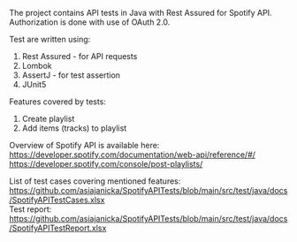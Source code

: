 The project contains API tests in Java with Rest Assured for Spotify API.  
Authorization is done with use of OAuth 2.0.

Test are written using:
1) Rest Assured - for API requests
2) Lombok
3) AssertJ - for test assertion
4) JUnit5

Features covered by tests:
1) Create playlist
2) Add items (tracks) to playlist

Overview of Spotify API is available here:  
https://developer.spotify.com/documentation/web-api/reference/#/  
https://developer.spotify.com/console/post-playlists/

List of test cases covering mentioned features:  
https://github.com/asiajanicka/SpotifyAPITests/blob/main/src/test/java/docs/SpotifyAPITestCases.xlsx  
Test report:  
https://github.com/asiajanicka/SpotifyAPITests/blob/main/src/test/java/docs/SpotifyAPITestReport.xlsx
